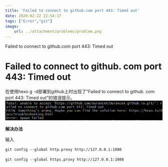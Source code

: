 ```yaml
---
title: 'Failed to connect to github.com port 443: Timed out'
date: 2020-02-22 22:54:17
tags: ["Error","git"]
image:
    url: ../attachment/problems/problem.png
---
```

Failed to connect to github.com port 443: Timed out 
<!-- more -->
# Failed to connect to github. com port 443: Timed out


 在使用hexo g -d部署到github上时出现了“Failed to connect to github. com port 443: Timed out”的错误提示。
![](../attachment/problems/Time_out.png)

**解决办法**

输入
``` git 
git config --global http.proxy http://127.0.0.1:1080

git config --global https.proxy http://127.0.0.1:1080
```
